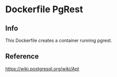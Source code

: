 # Dockerfile PgRest

## Info

This Dockerfile creates a container running pgrest.

## Reference

https://wiki.postgresql.org/wiki/Apt
